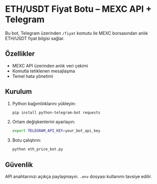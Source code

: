 # ETH/USDT Fiyat Botu – MEXC API + Telegram

Bu bot, Telegram üzerinden `/fiyat` komutu ile MEXC borsasından anlık ETH/USDT fiyat bilgisi sağlar.

## Özellikler

- MEXC API üzerinden anlık veri çekimi
- Komutla tetiklenen mesajlaşma
- Temel hata yönetimi

## Kurulum

1. Python bağımlılıklarını yükleyin:
    ```bash
    pip install python-telegram-bot requests
    ```

2. Ortam değişkenlerini ayarlayın:
    ```bash
    export TELEGRAM_API_KEY=your_bot_api_key
    ```

3. Botu çalıştırın:
    ```bash
    python eth_price_bot.py
    ```

## Güvenlik

API anahtarınızı açıkça paylaşmayın. `.env` dosyası kullanımı tavsiye edilir.
